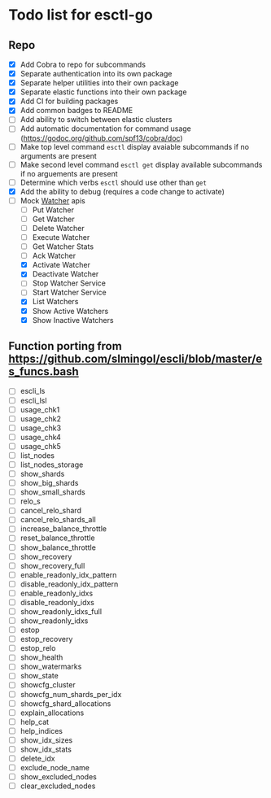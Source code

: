 Todo list for esctl-go
====
## Repo 
- [x] Add Cobra to repo for subcommands
- [x] Separate authentication into its own package
- [x] Separate helper utilities into their own package
- [x] Separate elastic functions into their own package
- [x] Add CI for building packages
- [x] Add common badges to README
- [ ] Add ability to switch between elastic clusters
- [ ] Add automatic documentation for command usage (https://godoc.org/github.com/spf13/cobra/doc)
- [ ] Make top level command `esctl` display avaiable subcommands if no
  arguments are present
- [ ] Make second level command `esctl get` display available subcommands if no
  arguements are present
- [ ] Determine which verbs `esctl` should use other than `get`
- [x] Add the ability to debug (requires a code change to activate)
- [ ] Mock [Watcher](https://www.elastic.co/guide/en/elasticsearch/reference/current/watcher-api.html) apis
  - [ ] Put Watcher
  - [ ] Get Watcher
  - [ ] Delete Watcher
  - [ ] Execute Watcher
  - [ ] Get Watcher Stats
  - [ ] Ack Watcher
  - [x] Activate Watcher
  - [x] Deactivate Watcher
  - [ ] Stop Watcher Service
  - [ ] Start Watcher Service
  - [x] List Watchers
  - [x] Show Active Watchers
  - [x] Show Inactive Watchers

## Function porting from https://github.com/slmingol/escli/blob/master/es_funcs.bash
- [ ] escli_ls
- [ ] escli_lsl
- [ ] usage_chk1
- [ ] usage_chk2
- [ ] usage_chk3
- [ ] usage_chk4
- [ ] usage_chk5
- [ ] list_nodes
- [ ] list_nodes_storage
- [ ] show_shards
- [ ] show_big_shards
- [ ] show_small_shards
- [ ] relo_s
- [ ] cancel_relo_shard
- [ ] cancel_relo_shards_all
- [ ] increase_balance_throttle
- [ ] reset_balance_throttle
- [ ] show_balance_throttle
- [ ] show_recovery
- [ ] show_recovery_full
- [ ] enable_readonly_idx_pattern
- [ ] disable_readonly_idx_pattern
- [ ] enable_readonly_idxs
- [ ] disable_readonly_idxs
- [ ] show_readonly_idxs_full
- [ ] show_readonly_idxs
- [ ] estop
- [ ] estop_recovery
- [ ] estop_relo
- [ ] show_health
- [ ] show_watermarks
- [ ] show_state
- [ ] showcfg_cluster
- [ ] showcfg_num_shards_per_idx
- [ ] showcfg_shard_allocations
- [ ] explain_allocations
- [ ] help_cat
- [ ] help_indices
- [ ] show_idx_sizes
- [ ] show_idx_stats
- [ ] delete_idx
- [ ] exclude_node_name
- [ ] show_excluded_nodes
- [ ] clear_excluded_nodes
